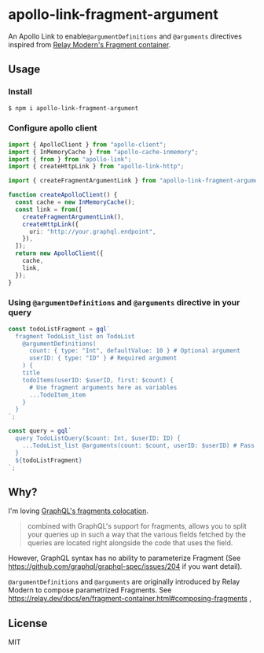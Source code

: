 # apollo-link-fragment-argument

An Apollo Link to enable`@argumentDefinitions` and `@arguments` directives inspired from [Relay Modern's Fragment container](https://relay.dev/docs/en/fragment-container.html#passing-arguments-to-a-fragment).

## Usage

### Install

```sh
$ npm i apollo-link-fragment-argument
```

### Configure apollo client

```ts
import { ApolloClient } from "apollo-client";
import { InMemoryCache } from "apollo-cache-inmemory";
import { from } from "apollo-link";
import { createHttpLink } from "apollo-link-http";

import { createFragmentArgumentLink } from "apollo-link-fragment-argument";

function createApolloClient() {
  const cache = new InMemoryCache();
  const link = from([
    createFragmentArgumentLink(),
    createHttpLink({
      uri: "http://your.graphql.endpoint",
    }),
  ]);
  return new ApolloClient({
    cache,
    link,
  });
}
```

### Using `@argumentDefinitions` and `@arguments` directive in your query

```ts
const todoListFragment = gql`
  fragment TodoList_list on TodoList
    @argumentDefinitions(
      count: { type: "Int", defaultValue: 10 } # Optional argument
      userID: { type: "ID" } # Required argument
    ) {
    title
    todoItems(userID: $userID, first: $count) {
      # Use fragment arguments here as variables
      ...TodoItem_item
    }
  }
`;
```

```ts
const query = gql`
  query TodoListQuery($count: Int, $userID: ID) {
    ...TodoList_list @arguments(count: $count, userID: $userID) # Pass arguments here
  }
  ${todoListFragment}
`;
```

## Why?

I'm loving [GraphQL's fragments colocation](https://www.apollographql.com/docs/react/data/fragments/#colocating-fragments).

> combined with GraphQL's support for fragments, allows you to split your queries up in such a way that the various fields fetched by the queries are located right alongside the code that uses the field.

However, GraphQL syntax has no ability to parameterize Fragment (See https://github.com/graphql/graphql-spec/issues/204 if you want detail).

`@argumentDefinitions` and `@arguments` are originally introduced by Relay Modern to compose parametrized Fragments. See https://relay.dev/docs/en/fragment-container.html#composing-fragments ,

## License

MIT
